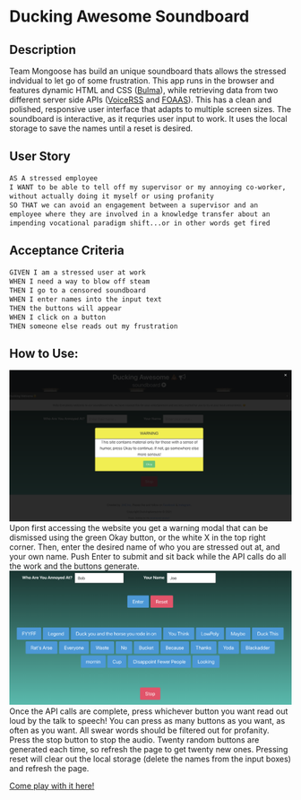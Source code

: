 # Ducking Awesome Soundboard

## Description

 Team Mongoose has build an unique soundboard thats allows the stressed indvidual to let go of some frustration. This app runs in the browser and features dynamic HTML and CSS ([Bulma](https://bulma.io/)), while retrieving data from two different server side APIs ([VoiceRSS](http://www.voicerss.org/) and [FOAAS](https://www.foaas.com/)). This has a clean and polished, responsive user interface that adapts to multiple screen sizes. The soundboard is interactive, as it requries user input to work. It uses the local storage to save the names until a reset is desired.

 ## User Story
```
AS A stressed employee
I WANT to be able to tell off my supervisor or my annoying co-worker, without actually doing it myself or using profanity
SO THAT we can avoid an engagement between a supervisor and an employee where they are involved in a knowledge transfer about an impending vocational paradigm shift...or in other words get fired
```

## Acceptance Criteria
```
GIVEN I am a stressed user at work
WHEN I need a way to blow off steam
THEN I go to a censored soundboard
WHEN I enter names into the input text
THEN the buttons will appear
WHEN I click on a button
THEN someone else reads out my frustration
```

## How to Use:
![WarningModal](./assets/images/entrance.png)
Upon first accessing the website you get a warning modal that can be dismissed using the green Okay button, or the white X in the top right corner. Then, enter the desired name of who you are stressed out at, and your own name. Push Enter to submit and sit back while the API calls do all the work and the buttons generate.
![Buttons](./assets/images/demo.png)
Once the API calls are complete, press whichever button you want read out loud by the talk to speech! You can press as many buttons as you want, as often as you want. All swear words should be filtered out for profanity. Press the stop button to stop the audio. Twenty random buttons are generated each time, so refresh the page to get twenty new ones. Pressing reset will clear out the local storage (delete the names from the input boxes) and refresh the page.

[Come play with it here!](https://corgimaman.github.io/groupProject/)